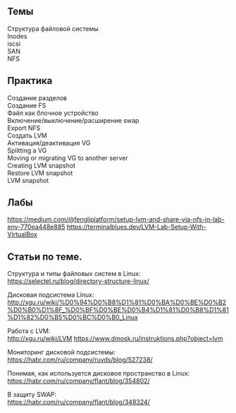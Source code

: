 
## Темы
Структура файловой системы  
Inodes  
iscsi  
SAN  
NFS  

## Практика
Создание разделов  
Создание FS  
Файл как блочное устройство  
Включение/выключение/расширение swap  
Export NFS  
Создать LVM  
Активация/деактивация VG  
Splitting a VG  
Moving or migrating VG to another server  
Creating LVM snapshot  
Restore LVM snapshot  
LVM snapshot  

## Лабы
https://medium.com/@fengliplatform/setup-lvm-and-share-via-nfs-in-lab-env-770ea448e885 
https://terminalblues.dev/LVM-Lab-Setup-With-VirtualBox  

## Статьи по теме.
Структура и типы файловых систем в Linux:  
https://selectel.ru/blog/directory-structure-linux/

Дисковая подсистема Linux:  
http://xgu.ru/wiki/%D0%94%D0%B8%D1%81%D0%BA%D0%BE%D0%B2%D0%B0%D1%8F_%D0%BF%D0%BE%D0%B4%D1%81%D0%B8%D1%81%D1%82%D0%B5%D0%BC%D0%B0_Linux

Работа с LVM:  
http://xgu.ru/wiki/LVM
https://www.dmosk.ru/instruktions.php?object=lvm

Мониторинг дисковой подсистемы:  
https://habr.com/ru/company/ruvds/blog/527238/

Понимая, как используется дисковое пространство в Linux:  
https://habr.com/ru/company/flant/blog/354802/

В защиту SWAP:  
https://habr.com/ru/company/flant/blog/348324/

